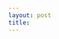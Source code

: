 ```yaml
---
layout: post
title: 
---
```


<script src="dist/fluidvids.js></script>
<iframe width="720" height="480" src="//www.youtube.com/embed/wt2hL95FQjo" frameborder="0" allowfullscreen></iframe>
